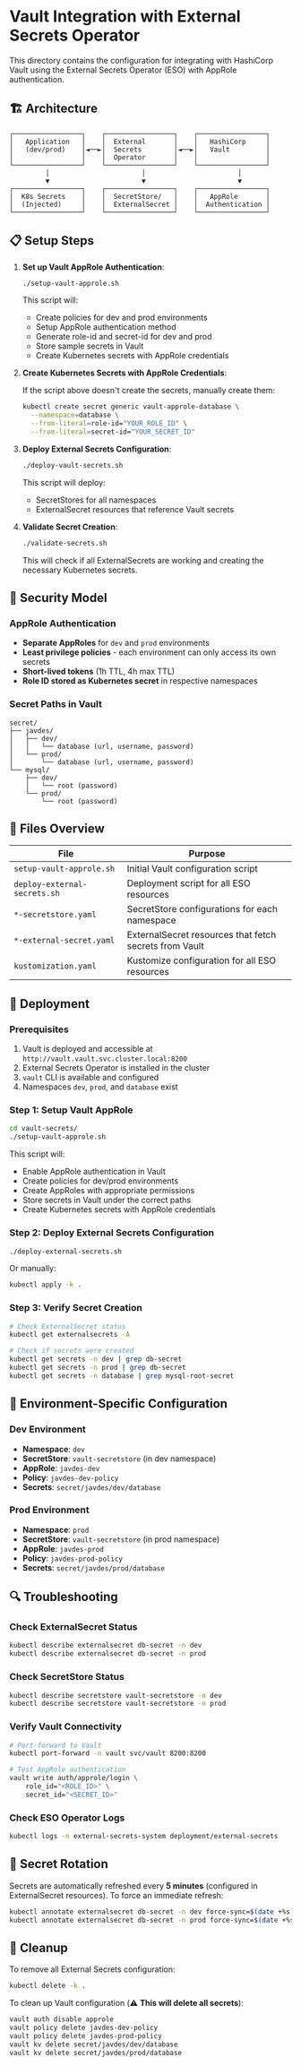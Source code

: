 # Vault Integration with External Secrets Operator

This directory contains the configuration for integrating with HashiCorp Vault using the External Secrets Operator (ESO) with AppRole authentication.

## 🏗️ Architecture

```
┌─────────────────┐    ┌─────────────────┐    ┌─────────────────┐
│   Application   │    │  External       │    │   HashiCorp     │
│   (dev/prod)    │◄──►│  Secrets        │◄──►│   Vault         │
│                 │    │  Operator       │    │                 │
└─────────────────┘    └─────────────────┘    └─────────────────┘
         │                       │                       │
         ▼                       ▼                       ▼
┌─────────────────┐    ┌─────────────────┐    ┌─────────────────┐
│  K8s Secrets    │    │  SecretStore/   │    │   AppRole       │
│  (Injected)     │    │  ExternalSecret │    │  Authentication │
└─────────────────┘    └─────────────────┘    └─────────────────┘
```

## 📋 Setup Steps

1. **Set up Vault AppRole Authentication**:
   ```bash
   ./setup-vault-approle.sh
   ```
   This script will:
   - Create policies for dev and prod environments
   - Setup AppRole authentication method
   - Generate role-id and secret-id for dev and prod
   - Store sample secrets in Vault
   - Create Kubernetes secrets with AppRole credentials

2. **Create Kubernetes Secrets with AppRole Credentials**:
   
   If the script above doesn't create the secrets, manually create them:
   ```bash
   kubectl create secret generic vault-approle-database \
     --namespace=database \
     --from-literal=role-id="YOUR_ROLE_ID" \
     --from-literal=secret-id="YOUR_SECRET_ID"
   ```

3. **Deploy External Secrets Configuration**:
   ```bash
   ./deploy-vault-secrets.sh
   ```
   This script will deploy:
   - SecretStores for all namespaces
   - ExternalSecret resources that reference Vault secrets

4. **Validate Secret Creation**:
   ```bash
   ./validate-secrets.sh
   ```
   This will check if all ExternalSecrets are working and creating the necessary Kubernetes secrets.

## 🔐 Security Model

### AppRole Authentication
- **Separate AppRoles** for `dev` and `prod` environments
- **Least privilege policies** - each environment can only access its own secrets
- **Short-lived tokens** (1h TTL, 4h max TTL)
- **Role ID stored as Kubernetes secret** in respective namespaces

### Secret Paths in Vault
```
secret/
├── javdes/
│   ├── dev/
│   │   └── database (url, username, password)
│   └── prod/
│       └── database (url, username, password)
└── mysql/
    ├── dev/
    │   └── root (password)
    └── prod/
        └── root (password)
```

## 📁 Files Overview

| File | Purpose |
|------|---------|
| `setup-vault-approle.sh` | Initial Vault configuration script |
| `deploy-external-secrets.sh` | Deployment script for all ESO resources |
| `*-secretstore.yaml` | SecretStore configurations for each namespace |
| `*-external-secret.yaml` | ExternalSecret resources that fetch secrets from Vault |
| `kustomization.yaml` | Kustomize configuration for all ESO resources |

## 🚀 Deployment

### Prerequisites
1. Vault is deployed and accessible at `http://vault.vault.svc.cluster.local:8200`
2. External Secrets Operator is installed in the cluster
3. `vault` CLI is available and configured
4. Namespaces `dev`, `prod`, and `database` exist

### Step 1: Setup Vault AppRole
```bash
cd vault-secrets/
./setup-vault-approle.sh
```

This script will:
- Enable AppRole authentication in Vault
- Create policies for dev/prod environments  
- Create AppRoles with appropriate permissions
- Store secrets in Vault under the correct paths
- Create Kubernetes secrets with AppRole credentials

### Step 2: Deploy External Secrets Configuration
```bash
./deploy-external-secrets.sh
```

Or manually:
```bash
kubectl apply -k .
```

### Step 3: Verify Secret Creation
```bash
# Check ExternalSecret status
kubectl get externalsecrets -A

# Check if secrets were created
kubectl get secrets -n dev | grep db-secret
kubectl get secrets -n prod | grep db-secret
kubectl get secrets -n database | grep mysql-root-secret
```

## 🔧 Environment-Specific Configuration

### Dev Environment
- **Namespace**: `dev`  
- **SecretStore**: `vault-secretstore` (in dev namespace)
- **AppRole**: `javdes-dev`
- **Policy**: `javdes-dev-policy`
- **Secrets**: `secret/javdes/dev/database`

### Prod Environment  
- **Namespace**: `prod`
- **SecretStore**: `vault-secretstore` (in prod namespace)
- **AppRole**: `javdes-prod`
- **Policy**: `javdes-prod-policy`
- **Secrets**: `secret/javdes/prod/database`

## 🔍 Troubleshooting

### Check ExternalSecret Status
```bash
kubectl describe externalsecret db-secret -n dev
kubectl describe externalsecret db-secret -n prod
```

### Check SecretStore Status
```bash
kubectl describe secretstore vault-secretstore -n dev
kubectl describe secretstore vault-secretstore -n prod
```

### Verify Vault Connectivity
```bash
# Port-forward to Vault
kubectl port-forward -n vault svc/vault 8200:8200

# Test AppRole authentication
vault write auth/approle/login \
    role_id="<ROLE_ID>" \
    secret_id="<SECRET_ID>"
```

### Check ESO Operator Logs
```bash
kubectl logs -n external-secrets-system deployment/external-secrets
```

## 🔄 Secret Rotation

Secrets are automatically refreshed every **5 minutes** (configured in ExternalSecret resources). To force an immediate refresh:

```bash
kubectl annotate externalsecret db-secret -n dev force-sync=$(date +%s)
kubectl annotate externalsecret db-secret -n prod force-sync=$(date +%s)
```

## 🧹 Cleanup

To remove all External Secrets configuration:
```bash
kubectl delete -k .
```

To clean up Vault configuration (⚠️ **This will delete all secrets**):
```bash
vault auth disable approle
vault policy delete javdes-dev-policy
vault policy delete javdes-prod-policy
vault kv delete secret/javdes/dev/database
vault kv delete secret/javdes/prod/database
```
